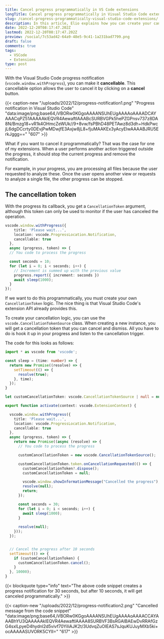 ```yaml
---
title: Cancel progress programmatically in VS Code extensions
longTitle: Cancel progress programmatically in Visual Studio Code extensions
slug: /cancel-progress-programmatically-visual-studio-code-extensions/
description: In this article, Elio explains how you can create your cancellation token with the CancellationTokenSource class to cancel the progress programmatically.
date: 2022-12-20T08:17:47.202Z
lastmod: 2022-12-20T08:17:47.202Z
preview: /social/7c53ad42-64a9-48e5-9c41-1a231bad7799.png
draft: false
comments: true
tags:
  - VSCode
  - Extensions
type: post
---
```


With the Visual Studio Code progress notification (`vscode.window.withProgress`), you can make it **cancellable**. This cancellable option allows the user to cancel it by clicking on a **cancel** button.

{{< caption-new "/uploads/2022/12/progress-notification1.png" "Progress notification in Visual Studio Code"  "data:image/png;base64,iVBORw0KGgoAAAANSUhEUgAAAAoAAAADCAYAAACqPZ51AAAAAklEQVR4AewaftIAAABcSURBVGPk5hePZGPnsv737z8DA8N/Bmzg18+vR1k4OHmcZeWUk//9+8vw/fsPBhD48PETAwz8d3dh+HdkPwcjL6dgDCcrty0DEvjPwMDwjfE3Axjw8jL8+fjuMAAKEx3yAcyEIwAAAABJRU5ErkJggg==" "607" >}}

What if you want to cancel it programmatically? That was the case for one of my extensions. When a user performs another action triggered outside the progress, it should stop the current progress and remove the notification. 

For example, in your progress, you are processing all files because the user requested to analyze these. Once the user opens another view or requests to analyze a single file, the other progress can be stopped.

## The cancellation token

With the progress its callback, you get a `CancellationToken` argument, although this token can only be used to monitor if the user has canceled the operation. 

```typescript
vscode.window.withProgress({
    title: 'Please wait...',
    location: vscode.ProgressLocation.Notification,
    cancellable: true
  },
  async (progress, token) => {
  // You code to process the progress

  const seconds = 10;
  for (let i = 0; i < seconds; i++) {
    // Increment is summed up with the previous value
    progress.report({ increment: seconds })
    await sleep(1000);
  }
});
```

If we want to do this programmatically, you must create your own `CancellationToken` logic. The nice thing is that Visual Studio Code's extension API already provides this. 

To create your cancellation logic, you can use the `vscode.CancellationTokenSource` class. When creating a new instance, you will get a cancellation token that you can cancel and dismiss. All you have to do is hook it up in your progress and listen to the cancellation trigger.

The code for this looks as follows:

```typescript
import * as vscode from 'vscode';

const sleep = (time: number) => {
  return new Promise((resolve) => {
    setTimeout(() => {
      resolve(true);
    }, time);
  });
}

let customCancellationToken: vscode.CancellationTokenSource | null = null;

export function activate(context: vscode.ExtensionContext) {

  vscode.window.withProgress({
    title: 'Please wait...',
    location: vscode.ProgressLocation.Notification,
    cancellable: true
  },
  async (progress, token) => {
    return new Promise((async (resolve) => {
      // You code to process the progress

      customCancellationToken = new vscode.CancellationTokenSource();

      customCancellationToken.token.onCancellationRequested(() => {
        customCancellationToken?.dispose();
        customCancellationToken = null;

        vscode.window.showInformationMessage("Cancelled the progress");
        resolve(null);
        return;
      });

      const seconds = 30;
      for (let i = 0; i < seconds; i++) {
        await sleep(1000);
      }
            
      resolve(null);
    }));
  });


  // Cancel the progress after 10 seconds
  setTimeout(() => {
    if (customCancellationToken) {
      customCancellationToken.cancel();
    }
  }, 10000);
}
```

{{< blockquote type="info" text="The above code snippet creates a progress notification for 30 seconds, but after 10 seconds, it will get canceled programmatically." >}}

{{< caption-new "/uploads/2022/12/progress-notification2.png" "Cancelled message from the code snippet"  "data:image/png;base64,iVBORw0KGgoAAAANSUhEUgAAAAoAAAACCAYAAABhYU3QAAAAAklEQVR4AewaftIAAAA8SURBVF3BsRGAIBAEwDvRRAfGzG4sxlLpyeD4hydnl2d5vivf70YiIiAJK2t/3UdvqZuOIEAS7sJquKUJuyMXb5ki+ocAAAAASUVORK5CYII=" "617" >}}